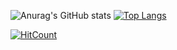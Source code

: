 
<addr>![Anurag's GitHub stats](https://github-readme-stats.vercel.app/api?username=Orion-News&show_icons=true&theme=onedark) [![Top Langs](https://github-readme-stats.vercel.app/api/top-langs/?username=Orion-News&langs_count=6)](https://github.com/Orion-News/github-readme-stats) </addr>

[![HitCount](http://hits.dwyl.com/Orion-News/Orion-News.svg)](http://hits.dwyl.com/Orion-News/Orion-News)

